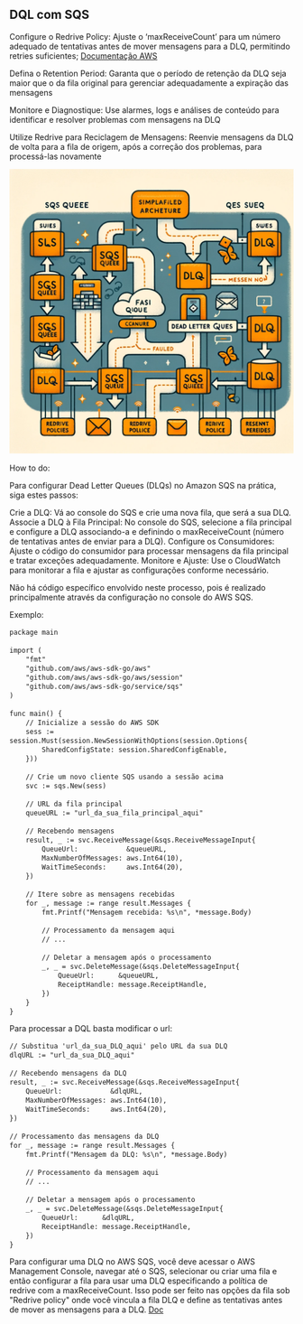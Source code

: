 
## DQL com SQS

Configure o Redrive Policy: Ajuste o ‘maxReceiveCount’ para um número adequado de tentativas antes de mover mensagens para a DLQ, permitindo retries suficientes​;
[Documentação AWS](https://docs.aws.amazon.com/AWSSimpleQueueService/latest/SQSDeveloperGuide/sqs-dead-letter-queues.html)

Defina o Retention Period: Garanta que o período de retenção da DLQ seja maior que o da fila original para gerenciar adequadamente a expiração das mensagens

Monitore e Diagnostique: Use alarmes, logs e análises de conteúdo para identificar e resolver problemas com mensagens na DLQ

Utilize Redrive para Reciclagem de Mensagens: Reenvie mensagens da DLQ de volta para a fila de origem, após a correção dos problemas, para processá-las novamente​

<img src="https://github.com/dsperax/pdf-for-download/blob/main/AWS%20Cloud%20(PT-BR)/dql%20diagram.png">

How to do:

Para configurar Dead Letter Queues (DLQs) no Amazon SQS na prática, siga estes passos:

Crie a DLQ: Vá ao console do SQS e crie uma nova fila, que será a sua DLQ.
Associe a DLQ à Fila Principal: No console do SQS, selecione a fila principal e configure a DLQ associando-a e definindo o maxReceiveCount (número de tentativas antes de enviar para a DLQ).
Configure os Consumidores: Ajuste o código do consumidor para processar mensagens da fila principal e tratar exceções adequadamente.
Monitore e Ajuste: Use o CloudWatch para monitorar a fila e ajustar as configurações conforme necessário.

Não há código específico envolvido neste processo, pois é realizado principalmente através da configuração no console do AWS SQS.

Exemplo:

```
package main

import (
    "fmt"
    "github.com/aws/aws-sdk-go/aws"
    "github.com/aws/aws-sdk-go/aws/session"
    "github.com/aws/aws-sdk-go/service/sqs"
)

func main() {
    // Inicialize a sessão do AWS SDK
    sess := session.Must(session.NewSessionWithOptions(session.Options{
        SharedConfigState: session.SharedConfigEnable,
    }))

    // Crie um novo cliente SQS usando a sessão acima
    svc := sqs.New(sess)

    // URL da fila principal
    queueURL := "url_da_sua_fila_principal_aqui"

    // Recebendo mensagens
    result, _ := svc.ReceiveMessage(&sqs.ReceiveMessageInput{
        QueueUrl:            &queueURL,
        MaxNumberOfMessages: aws.Int64(10),
        WaitTimeSeconds:     aws.Int64(20),
    })

    // Itere sobre as mensagens recebidas
    for _, message := range result.Messages {
        fmt.Printf("Mensagem recebida: %s\n", *message.Body)

        // Processamento da mensagem aqui
        // ...

        // Deletar a mensagem após o processamento
        _, _ = svc.DeleteMessage(&sqs.DeleteMessageInput{
            QueueUrl:      &queueURL,
            ReceiptHandle: message.ReceiptHandle,
        })
    }
}
```

Para processar a DQL basta modificar o url:

```
// Substitua 'url_da_sua_DLQ_aqui' pelo URL da sua DLQ
dlqURL := "url_da_sua_DLQ_aqui"

// Recebendo mensagens da DLQ
result, _ := svc.ReceiveMessage(&sqs.ReceiveMessageInput{
    QueueUrl:            &dlqURL,
    MaxNumberOfMessages: aws.Int64(10),
    WaitTimeSeconds:     aws.Int64(20),
})

// Processamento das mensagens da DLQ
for _, message := range result.Messages {
    fmt.Printf("Mensagem da DLQ: %s\n", *message.Body)

    // Processamento da mensagem aqui
    // ...

    // Deletar a mensagem após o processamento
    _, _ = svc.DeleteMessage(&sqs.DeleteMessageInput{
        QueueUrl:      &dlqURL,
        ReceiptHandle: message.ReceiptHandle,
    })
}
```
Para configurar uma DLQ no AWS SQS, você deve acessar o AWS Management Console, navegar até o SQS, selecionar ou criar uma fila e então configurar a fila para usar uma DLQ especificando a política de redrive com a maxReceiveCount. Isso pode ser feito nas opções da fila sob "Redrive policy" onde você vincula a fila DLQ e define as tentativas antes de mover as mensagens para a DLQ. [Doc](https://docs.aws.amazon.com/AWSSimpleQueueService/latest/SQSDeveloperGuide/sqs-dead-letter-queues.html)
